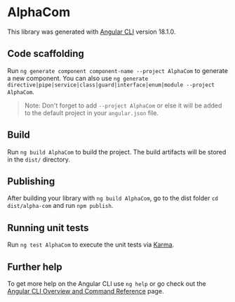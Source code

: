 # AlphaCom

This library was generated with [Angular CLI](https://github.com/angular/angular-cli) version 18.1.0.

## Code scaffolding

Run `ng generate component component-name --project AlphaCom` to generate a new component. You can also use `ng generate directive|pipe|service|class|guard|interface|enum|module --project AlphaCom`.
> Note: Don't forget to add `--project AlphaCom` or else it will be added to the default project in your `angular.json` file. 

## Build

Run `ng build AlphaCom` to build the project. The build artifacts will be stored in the `dist/` directory.

## Publishing

After building your library with `ng build AlphaCom`, go to the dist folder `cd dist/alpha-com` and run `npm publish`.

## Running unit tests

Run `ng test AlphaCom` to execute the unit tests via [Karma](https://karma-runner.github.io).

## Further help

To get more help on the Angular CLI use `ng help` or go check out the [Angular CLI Overview and Command Reference](https://angular.dev/tools/cli) page.
